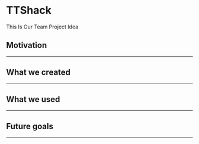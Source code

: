 # TTShack

This Is Our Team Project Idea

## Motivation
---


## What we created
---

## What we used
---


## Future goals
---
